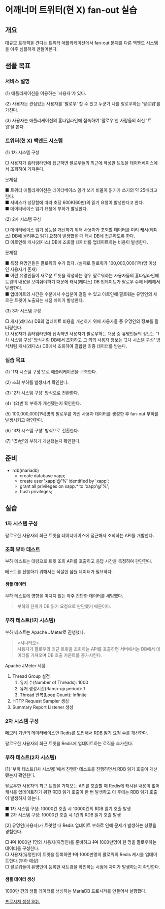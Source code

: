 # 어깨너머 트위터(현 X) fan-out 실습

## 개요

대규모 트래픽을 견디는 트위터 애플리케이션에서 fan-out 문제를 다룬 백엔드 시스템을 아주 심플하게 만들어본다.

## 샘플 목표

### 서비스 설명

(1) 애플리케이션을 이용하는 '사용자'가 있다.

(2) 사용자는 관심있는 사용자를 '팔로우' 할 수 있고 누군가 나를 팔로우하는 '팔로워'를 가진다.

(3) 사용자는 애플리케이션의 홈타임라인에 접속하여 '팔로우'한 사람들의 최신 '트윗'을 본다.

### 트위터(현 X) 백엔드 시스템

(1) 1차 시스템 구성

▢ 사용자가 홈타임라인에 접근하면 팔로우들의 최근에 작성한 트윗을 데이터베이스에서 조회하여 가져온다.

문제점

■ 트위터 애플리케이션은 데이터베이스 읽기 쓰기 비율이 읽기가 쓰기의 약 25배라고 한다.  
■ 서비스가 성장함에 따라 초당 600K(60만)의 읽기 요청이 발생한다고 한다.  
■ 데이터베이스 읽기 요청에 부하가 발생한다.


(2) 2차 시스템 구성

▢ 데이터베이스 읽기 성능을 개선하기 위해 사용자가 조회할 데이터를 미리 캐시(레디스) DB에 올려두고 읽기 요청이 발생했을 때 캐시 DB에 접근하도록 한다.  
▢ 이로인해 캐시(레디스) DB에 조회할 데이터를 업데이트하는 비용이 발생한다.

문제점

■ 특정 유명인들은 팔로워의 수가 많다. (실제로 팔로워가 100,000,000(1억)명 이상인 사용자가 존재)  
■ 이런 유명인들이 새로운 트윗을 작성하는 경우 팔로워하는 사용자들의 홈타임라인에 트윗의 내용을 보여줘야하기 때문에 캐시(레디스) DB 업데이트가 팔로우 수에 비례해서 발생한다.  
■ 업데이트의 시간은 수분에서 수십분이 걸릴 수 있고 이로인해 팔로워는 유명인의 새로운 트윗이 노출되는 시점 차이가 발생한다.


(3) 3차 시스템 구성

▢ 캐시(레디스) DB의 업데이트 비용을 개선하기 위해 사용자들 중 유명인의 정보를 필터링한다.  
▢ 사용자가 홈타임라인에 접속하면 사용자가 팔로우하는 대상 중 유명인들의 정보는 '1차 시스템 구성' 방식처럼 DB에서 조회하고 그 외의 사용자 정보는 '2차 시스템 구성' 방식처럼 캐시(레디스) DB에서 조회하여 결합한 최종 데이터를 받는다.


### 실습 목표

(1) '1차 시스템 구성'으로 애플리케이션을 구축한다.  

(2) 조회 부하를 발생시켜 확인한다.

(3) '2차 시스템 구성' 방식으로 전환한다.

(4) '(2)번'의 부하가 개선됐는지 확인한다.

(5) 100,000,000(1억)명의 팔로우를 가진 사용자 데이터를 생성한 후 fan-out 부하를 발생시키고 확인한다.

(6) '3차 시스템 구성' 방식으로 전환한다.

(7) '(5)번'의 부하가 개선됐는지 확인한다.

## 준비

- rdb(mariadb)
  - create database xapp;
  - create user 'xapp'@'%' identified by 'xapp';
  - grant all privileges on xapp.* to 'xapp'@'%';
  - flush privileges;

## 실습

### 1차 시스템 구성

팔로우한 사용자의 최근 트윗을 데이터베이스에 접근해서 조회하는 API를 개발한다.

### 조회 부하 테스트

부하 테스트는 대량으로 트윗 조회 API를 호출하고 응답 시간을 측정하여 판단한다.

테스트를 진행하기 위해서는 적절한 샘플 데이터가 필요하다.

#### 샘플 데이터

부하 테스트에 영향을 미치지 않는 아주 간단한 데이터를 세팅했다.  

> 부하의 단위가 DB 읽기 요청으로 판단했기 때문이다.

### 부하 테스트(1차 시스템)

부하 테스트는 Apache JMeter로 진행했다.  

> <시나리오>  
> 사용자가 팔로우의 최근 트윗을 조회하는 API를 호출하면 서버에서는 DB에서 데이터를 가져오며 DB 호출 카운트를 증가시킨다.

Apache JMeter 세팅

1. Thread Group 설정
   1. 유저 수(Number of Threads): 1000
   2. 유저 생성시간(Ramp-up period): 1
   3. Thread 반복(Loop Count): Infinite
2. HTTP Request Sampler 생성
3. Summary Report Listener 생성

### 2차 시스템 구성

메모리 기반의 데이터베이스인 Redis를 도입해서 RDB 읽기 요청 수를 개선한다.

팔로우한 사용자의 최근 트윗을 Redis에 업데이트하는 로직을 추가한다.

### 부하 테스트(2차 시스템)

[1] '부하 테스트(1차 시스템)'에서 진행한 테스트를 진행하면서 RDB 읽기 호출이 개선됐는지 확인한다.

팔로우한 사용자의 최근 트윗을 가져오는 API를 호출할 때 Redis에 캐시된 내용이 없어 캐시를 업데이트하기 위한 RDB 읽기 호출이 한 번 발생하고 이 후에는 RDB 읽기 호출이 발생하지 않는다.

■ 1차 시스템 구성: 10000건 호출 시 10000건의 RDB 읽기 호출 발생  
■ 2차 시스템 구성: 10000건 호출 시 1건의 RDB 읽기 호출 발생

[2] 유명인(사용자)가 트윗할 때 Redis 업데이트 부하로 인해 문제가 발생하는 상황을 경험한다.

▢ ~~1억~~ 1000만 1명의 사용자(유명인)를 준비하고 ~~1억~~ 1000만명이 한 명을 팔로우하는 데이터를 구성한다.   
▢ 사용자(유명인)이 트윗을 등록하면 ~~1억~~ 1000만명의 팔로워의 Redis 캐시를 업데이트한다.(부하 예상)  
▢ 팔로워들이 유명인이 등록한 새트윗을 확인하는 시점에 차이가 발생하는지 확인한다.   

#### 샘플 데이터 생성

1000만 건의 샘플 데이터를 생성하는 MariaDB 프로시저를 만들어서 실행했다.

[프로시저 생성 SQL](./SAMPLE.md)
